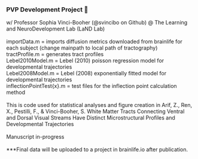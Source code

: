 ### PVP Development Project 🧠
w/ Professor Sophia Vinci-Booher (@svincibo on Github) @ The Learning and NeuroDevelopment Lab (LaND Lab)
<br>
<br> importData.m = imports diffusion metrics downloaded from brainlife for each subject (change mainpath to local path of tractography)
<br> tractProfile.m = generates tract profiles
<br> Lebel2010Model.m = Lebel (2010) poisson regression model for developmental trajectories
<br> Lebel2008Model.m = Lebel (2008) exponentially fitted model for developmental trajectories
<br> inflectionPointTest{x}.m = test files for the inflection point calculation method
<br>
<br> This is code used for statistical analyses and figure creation in Arif, Z., Ren, X., Pestilli, F., & Vinci-Booher, S. White Matter Tracts Connecting Ventral and Dorsal Visual Streams Have Distinct Microstructural Profiles and Developmental Trajectories
<br>
<br> Manuscript in-progress 
<br>
<br> ***Final data will be uploaded to a project in brainlife.io after publication. 
